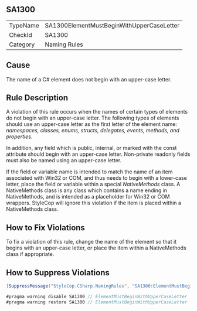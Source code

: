 ﻿## SA1300

<table>
<tr>
  <td>TypeName</td>
  <td>SA1300ElementMustBeginWithUpperCaseLetter</td>
</tr>
<tr>
  <td>CheckId</td>
  <td>SA1300</td>
</tr>
<tr>
  <td>Category</td>
  <td>Naming Rules</td>
</tr>
</table>

## Cause

The name of a C# element does not begin with an upper-case letter.

## Rule Description

A violation of this rule occurs when the names of certain types of elements do not begin with an upper-case letter. The following types of elements should use an upper-case letter as the first letter of the element name: *namespaces, classes, enums, structs, delegates, events, methods, *and* properties*.

In addition, any field which is public, internal, or marked with the const attribute should begin with an upper-case letter. Non-private readonly fields must also be named using an upper-case letter.

If the field or variable name is intended to match the name of an item associated with Win32 or COM, and thus needs to begin with a lower-case letter, place the field or variable within a special *NativeMethods* class. A NativeMethods class is any class which contains a name ending in NativeMethods, and is intended as a placeholder for Win32 or COM wrappers. StyleCop will ignore this violation if the item is placed within a NativeMethods class.

## How to Fix Violations

To fix a violation of this rule, change the name of the element so that it begins with an upper-case letter, or place the item within a NativeMethods class if appropriate.

## How to Suppress Violations

```csharp
[SuppressMessage("StyleCop.CSharp.NamingRules", "SA1300:ElementMustBeginWithUpperCaseLetter", Justification = "Reviewed.")]
```

```csharp
#pragma warning disable SA1300 // ElementMustBeginWithUpperCaseLetter
#pragma warning restore SA1300 // ElementMustBeginWithUpperCaseLetter
```
